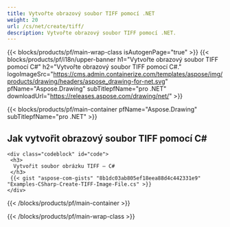```yaml
---
title: Vytvořte obrazový soubor TIFF pomocí .NET
weight: 20
url: /cs/net/create/tiff/
description: Vytvořte obrazový soubor TIFF pomocí .NET.
---
```


{{< blocks/products/pf/main-wrap-class isAutogenPage="true" >}}
{{< blocks/products/pf/i18n/upper-banner h1="Vytvořte obrazový soubor TIFF pomocí C#" h2="Vytvořte obrazový soubor TIFF pomocí C#." logoImageSrc="https://cms.admin.containerize.com/templates/aspose/img/products/drawing/headers/aspose_drawing-for-net.svg" pfName="Aspose.Drawing" subTitlepfName="pro .NET" downloadUrl="https://releases.aspose.com/drawing/net/" >}}

{{< blocks/products/pf/main-container pfName="Aspose.Drawing" subTitlepfName="pro .NET" >}}

<h2>Jak vytvořit obrazový soubor TIFF pomocí C#</h2>

    <div class="codeblock" id="code">
     <h3>
      Vytvořit soubor obrázku TIFF – C#
     </h3>
     {{< gist "aspose-com-gists" "8b1dc03ab805ef18eea88d4c442331e9" "Examples-CSharp-Create-TIFF-Image-File.cs" >}}
    </div>

{{< /blocks/products/pf/main-container >}}


{{< /blocks/products/pf/main-wrap-class >}}
